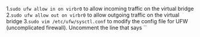 1.`sudo ufw allow in on virbr0` to allow incoming traffic on the virtual bridge
2.`sudo ufw allow out on virbr0` to allow outgoing traffic on the virtual bridge
3.`sudo vim /etc/ufw/sysctl.conf` to modify the config file for UFW (uncomplicated firewall). Uncomment the line that says ``